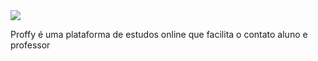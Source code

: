 <img src="[proffy](https://user-images.githubusercontent.com/63512716/112360892-92819d00-8cb1-11eb-8976-3eb3cebc43ce.png)" />

Proffy é uma plataforma de estudos online que facilita o contato aluno e professor
